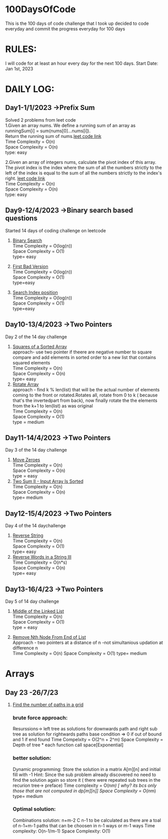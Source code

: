 # 100DaysOfCode
This is the 100 days of code challenge that I took up decided to code everyday  and commit the progress everyday for 100 days 
# RULES:
I will code for at least an hour every day for the next 100 days.
Start Date:  
Jan 1st, 2023
# DAILY LOG:
## Day1-1/1/2023 ->Prefix Sum  
Solved 2 problems from leet code  
1.Given an array nums. We define a running sum of an array as runningSum[i] = sum(nums[0]…nums[i]).  
  Return the running sum of nums.[leet code link](https://leetcode.com/problems/running-sum-of-1d-array/)  
  Time Complexity = O(n)  
  Space Complexity = O(n)  
  type: easy

2.Given an array of integers nums, calculate the pivot index of this array.  
The pivot index is the index where the sum of all the numbers strictly to the left of the index is equal to the sum of all the numbers strictly to the index's right.
[leet code link](https://leetcode.com/problems/find-pivot-index/)   
Time Complexity = O(n)    
Space Complexity = O(n)    
type: easy

## Day9-12/4/2023 ->Binary search based questions
Started 14 days of coding challenge on leetcode
1. [Binary Search](https://leetcode.com/problems/binary-search/description/?envType=study-plan&id=algorithm-i)  
   Time Complexity = O(log(n))  
   Space Complexity = O(1)  
   type= easy
  
2. [First Bad Version](https://leetcode.com/problems/first-bad-version/?envType=study-plan&id=algorithm-i)  
   Time Complexity = O(log(n))  
   Space Complexity = O(1)  
   type=easy
   
3. [Search Index position](https://leetcode.com/problems/search-insert-position/description/?envType=study-plan&id=algorithm-i)  
   Time Complexity = O(log(n))  
   Space Complexity = O(1)  
   type=easy
  
## Day10-13/4/2023 ->Two Pointers
Day 2 of the 14 day challenge
1. [Squares of a Sorted Array](https://leetcode.com/problems/squares-of-a-sorted-array/?envType=study-plan&id)  
    approach- use two pointer if theere are negative number to square compare and add elements in sorted order to a new list that contains squared elements  
    Time Complexity = O(n)  
    Space Complexity = O(n)  
    type= easy  
2. [Rotate Array](https://leetcode.com/problems/rotate-array/)  
    approach - find k % len(list) that will be the actual number of elements coming to the front or rotated.Rotates all, rotate from 0 to k ( because that's the invertedpart from back), now finally rotate the the elements from the k+1 to len(list) as was original  
    Time Complexity = O(n)  
    Space Complexity = O(1)  
    type = medium  

## Day11-14/4/2023 ->Two Pointers
Day 3 of the 14 day challenge
1. [Move Zeroes](https://leetcode.com/problems/move-zeroes/)  
   Time Complexity = O(n)  
   Space Complexity = O(n)  
   type = easy  
2. [Two Sum II - Input Array Is Sorted](https://leetcode.com/problems/two-sum-ii-input-array-is-sorted/)  
   Time Complexity = O(n)  
   Space Complexity = O(n)  
   type= medium  

## Day12-15/4/2023 ->Two Pointers
Day 4 of the 14 daychallenge
1. [Reverse String](https://leetcode.com/problems/reverse-string/)  
   Time Complexity = O(n)  
   Space Complexity = O(1)  
   type= easy  
2. [Reverse Words in a String III](https://leetcode.com/problems/reverse-words-in-a-string-iii/)  
   Time Complexity = O(n*s)  
   Space Complexity = O(n)  
   type= easy

## Day13-16/4/23 ->Two Pointers
Day 5 of 14 day challenge  
1. [Middle of the Linked List](https://leetcode.com/problems/middle-of-the-linked-list)  
Time Complexity = O(n)  
Space Complexity = O(1)  
type = easy  

2. [Remove Nth Node From End of List](https://leetcode.com/problems/remove-nth-node-from-end-of-list)  
Approach - two pointers at a distance of n -not simultanious updation at difference n  
Time Complexity = O(n)
Space Complexity = O(1)
type= medium

# Arrays

## Day 23 -26/7/23 
1. [Find the number of paths in a grid](https://leetcode.com/problems/unique-paths/description/)

   ### brute force approach:
   Resurssions-> left tree as solutions for downwards path and right sub tree as solution for rightwards paths
                                       base condition => 0 if out of bound and 1 if end found
   Time Compelxity = O(2^n + 2^m) 
   Space Complexity = Depth of tree * each function call space\[Exponential]
   
   ### better solution:
   Dynamic programming: Store the solution in a matrix A\[m]\[n] and initial fill with -1
   Hint: Since the sub problem already discovered no need to find the solution again so store it ( there were repeated sub trees in the recurion tree-> preface)
   Time complexity = O(n*m) \[ why? its bcs only those that are not computed in dp\[m]\[n]]
   Space Complexity = O(n*m)
   type= medium

   ### Optimal solution:
   Combinations solution: n+m-2 C n-1 to be calculated as there are a toal of n-1+m-1 paths that can be choosen in n-1 ways or m-1 ways
   Time complexity: O(n-1/m-1)
   Space Complexity: O(1) 
